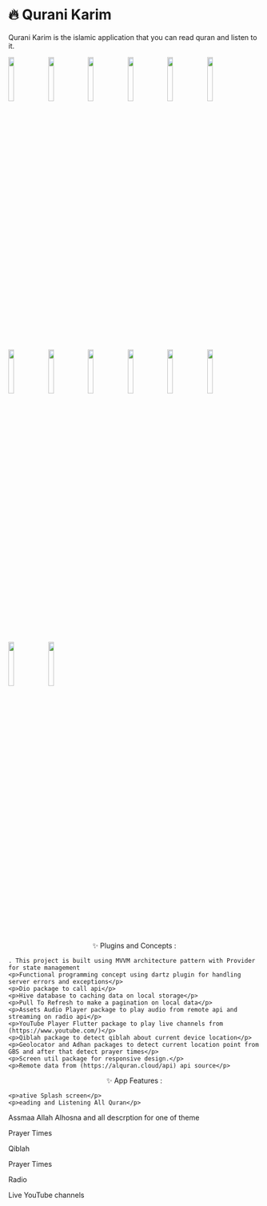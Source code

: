 # 🔥 Qurani Karim
<p>Qurani Karim is the islamic application that you can read quran and listen to it.</p>

<img src="https://user-images.githubusercontent.com/26741217/167068776-7772fe3e-d647-40a9-b651-6ca59d452e05.jpg" width="15%"></img>
<img src="https://user-images.githubusercontent.com/26741217/167069106-562d5079-c1be-476a-b77d-1da88f76e391.jpg" width="15%"></img>
<img src="https://user-images.githubusercontent.com/26741217/167069217-defb937f-77dd-4980-887e-4cb1ce39a738.jpg" width="15%"></img>
<img src="https://user-images.githubusercontent.com/26741217/167069305-f38369e2-7ce2-4464-81f5-087ee499c860.jpg" width="15%"></img>
<img src="https://user-images.githubusercontent.com/26741217/167069321-850914bd-1bdb-43ff-8ee1-8044d25e8c35.jpg" width="15%"></img>
<img src="https://user-images.githubusercontent.com/26741217/167069341-473df0d7-7579-402b-9ea9-fb6ee7f95d68.jpg" width="15%"></img>
<img src="https://user-images.githubusercontent.com/26741217/167069367-1819bdc9-2f6f-4659-9fee-c5596dcbeb96.jpg" width="15%"></img>
<img src="https://user-images.githubusercontent.com/26741217/167069390-6ef58b4d-f6d7-419c-ba66-5eb797f96fb9.jpg" width="15%"></img>
<img src="https://user-images.githubusercontent.com/26741217/167069465-96b6c87b-ff3d-4b65-9b4d-9a326314e160.jpg" width="15%"></img>
<img src="https://user-images.githubusercontent.com/26741217/167069622-2e06a01a-ac9a-40f8-9297-d99cb3ea338a.jpg" width="15%"></img>
<img src="https://user-images.githubusercontent.com/26741217/167069645-86070eb1-b09f-4d52-b695-a67cacf58860.jpg" width="15%"></img>
<img src="https://user-images.githubusercontent.com/26741217/167069673-41f689c0-bec7-4210-952f-42c167391b90.jpg" width="15%"></img>
<img src="https://user-images.githubusercontent.com/26741217/167069691-68b7f063-7473-4388-9420-c881cc4a9bf8.jpg" width="15%"></img>
<img src="https://user-images.githubusercontent.com/26741217/167069704-26497c53-1452-4c86-9179-033a0d1ad50a.jpg" width="15%"></img>
  
<p align="center">
✨ Plugins and Concepts :
  
    . This project is built using MVVM architecture pattern with Provider for state management 
    <p>Functional programming concept using dartz plugin for handling server errors and exceptions</p>
    <p>Dio package to call api</p>
    <p>Hive database to caching data on local storage</p>
    <p>Pull To Refresh to make a pagination on local data</p>
    <p>Assets Audio Player package to play audio from remote api and streaming on radio api</p>
    <p>YouTube Player Flutter package to play live channels from (https://www.youtube.com/)</p>
    <p>Qiblah package to detect qiblah about current device location</p>
    <p>Geolocator and Adhan packages to detect current location point from GBS and after that detect prayer times</p>
    <p>Screen util package for responsive design.</p>
    <p>Remote data from (https://alquran.cloud/api) api source</p>
      
</p>
<p align="center">
✨ App Features :
  
    <p>ative Splash screen</p>
    <p>eading and Listening All Quran</p>
   <p>Assmaa Allah Alhosna and all descrption for one of theme</p>
   <p>Prayer Times</p>
  <p> Qiblah</p>
  <p> Prayer Times</p>
    <p>Radio</p>
    <p>Live YouTube channels</p>
</p>
